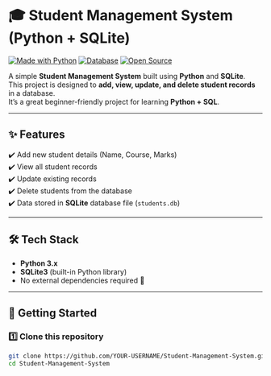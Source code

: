 # 🎓 Student Management System (Python + SQLite)

[![Made with Python](https://img.shields.io/badge/Python-3.x-blue?logo=python)](https://www.python.org/)
[![Database](https://img.shields.io/badge/Database-SQLite-green?logo=sqlite)](https://www.sqlite.org/)
[![Open Source](https://img.shields.io/badge/Contributions-Welcome-brightgreen)](https://github.com/YOUR-USERNAME/Student-Management-System)

A simple **Student Management System** built using **Python** and **SQLite**.  
This project is designed to **add, view, update, and delete student records** in a database.  
It’s a great beginner-friendly project for learning **Python + SQL**.

---

## ✨ Features
✔️ Add new student details (Name, Course, Marks)  
✔️ View all student records  
✔️ Update existing records  
✔️ Delete students from the database  
✔️ Data stored in **SQLite** database file (`students.db`)  

---

## 🛠️ Tech Stack
- **Python 3.x**
- **SQLite3** (built-in Python library)
- No external dependencies required 🎉

---

## 🚀 Getting Started

### 1️⃣ Clone this repository
```bash
git clone https://github.com/YOUR-USERNAME/Student-Management-System.git
cd Student-Management-System
